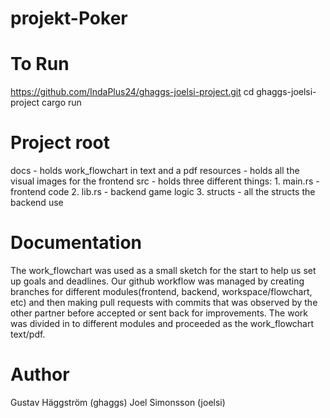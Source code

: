# projekt-Poker

# To Run
https://github.com/IndaPlus24/ghaggs-joelsi-project.git
cd ghaggs-joelsi-project
cargo run

# Project root
docs - holds work_flowchart in text and a pdf
resources - holds all the visual images for the frontend
src - holds three different things: 
    1. main.rs - frontend code
    2. lib.rs - backend game logic
    3. structs - all the structs the backend use

# Documentation
The work_flowchart was used as a small sketch for the start to help us set up goals and deadlines. Our github workflow was managed by creating branches for different modules(frontend, backend, workspace/flowchart, etc) and then making pull requests with commits that was observed by the other partner before accepted or sent back for improvements. The work was divided in to different modules and proceeded as the work_flowchart text/pdf.

# Author
Gustav Häggström (ghaggs)
Joel Simonsson (joelsi)